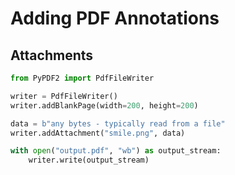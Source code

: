 # Adding PDF Annotations

## Attachments

```python
from PyPDF2 import PdfFileWriter

writer = PdfFileWriter()
writer.addBlankPage(width=200, height=200)

data = b"any bytes - typically read from a file"
writer.addAttachment("smile.png", data)

with open("output.pdf", "wb") as output_stream:
    writer.write(output_stream)
```
